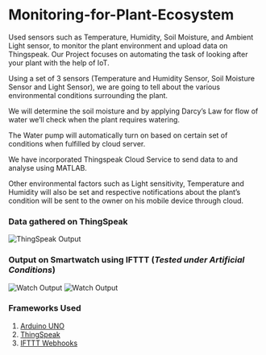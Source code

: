 # Monitoring-for-Plant-Ecosystem
Used sensors such as Temperature, Humidity, Soil Moisture, and Ambient Light sensor, to monitor the plant environment and upload data on Thingspeak.
Our Project focuses on automating the task of looking after your plant with the help of IoT. 

Using a set of 3 sensors (Temperature and Humidity Sensor, Soil Moisture Sensor and Light Sensor), we are going to tell about the various environmental conditions surrounding the plant. 

We will determine the soil moisture and by applying Darcy’s Law for flow of water we’ll check when the plant requires watering. 

The Water pump will automatically turn on based on certain set of conditions when fulfilled by cloud server. 

We have incorporated Thingspeak Cloud Service to send data to and analyse using MATLAB. 

Other environmental factors such as Light sensitivity, Temperature and Humidity will also be set and respective notifications about the plant’s condition will be sent to the owner on his mobile device through cloud.

### Data gathered on ThingSpeak
![ThingSpeak Output](https://i.imgur.com/Ux25mAX.png)

### Output on Smartwatch using IFTTT (*Tested under Artificial Conditions*)

![Watch Output](https://i.imgur.com/iC17k84.png)
![Watch Output](https://i.imgur.com/qM1tpbQ.png)


### Frameworks Used
1. [Arduino UNO](https://www.arduino.cc/en/main/docs)
2. [ThingSpeak](https://www.mathworks.com/help/thingspeak/)
3. [IFTTT Webhooks](https://ifttt.com/maker_webhooks)
